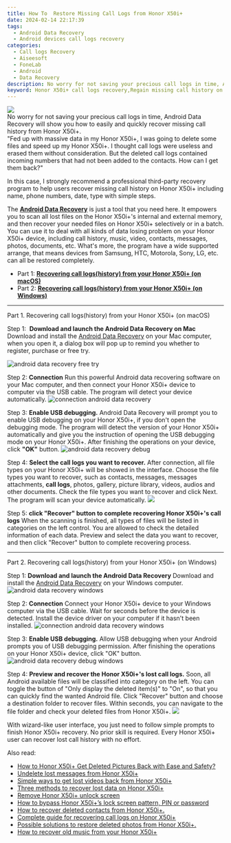 ```yaml
---
title: How To  Restore Missing Call Logs from Honor X50i+
date: 2024-02-14 22:17:39
tags: 
  - Android Data Recovery
  - Android devices call logs recovery
categories: 
  - Call logs Recovery
  - Aiseesoft
  - FoneLab
  - Android
  - Data Recovery
description: No worry for not saving your precious call logs in time, Android Data Recovery will show you how to easily and quickly recover missing call history from Honor X50i+.
keyword: Honor X50i+ call logs recovery,Regain missing call history on Honor X50i+,Honor X50i+ call logs retrieval,save erased call logs on Honor X50i+,undelete call numbers from Honor X50i+,recover lost recent calls from Honor X50i+,lost all call history in Honor X50i+ again,how to refind deleted call history from Honor X50i+,how can i get call history back on Honor X50i+,Honor X50i+ call history recovery,my call history deleted from Honor X50i+ how to undo call history,extract call history from water damaged phone Honor X50i+
---
```


<img src="https://img0mobiles.techidaily.com/images/best-assets/devices/honor/honor-x50iplus/5.jpg" class="atpl-imgstyle"  />

<div class="atpl-content atpl-for-fonelab-android recover-call-logs">

<div class="atpl-post-description-part-1">
No worry for not saving your precious call logs in time, Android Data Recovery will show you how to easily and quickly recover missing call history from Honor X50i+.
</div>



<div class="atpl-post-description-part-2">
<div class="tpl-content-sub-paragraph-question">
  "Fed up with massive data in my Honor X50i+, I was going to delete some files and speed up my Honor X50i+. I thought call logs were useless and erased them without consideration. But the deleted call logs contained incoming numbers that had not been added to the contacts. How can I get them back?"
</div>
<div class="tpl-content-sub-paragraph-content">
  <p>
  In this case, I strongly recommend a professional third-party recovery program to help users recover missing call history on Honor X50i+ including name, phone numbers, date, type with simple steps.
  </p>
</div>
</div>

<div class="atpl-post-description-part-3">
<div class="tpl-content-sub-paragraph-normal">
  <p>
    The <a href="https://tools.techidaily.com/aiseesoft-android-data-recovery/" target="_blank" rel="noopener"><strong>Android Data Recovery</strong></a> is just a tool that you need here. It empowers you to scan all lost files on the Honor X50i+'s internal and external memory, and then recover your needed files on Honor X50i+ selectively or in a batch. You can use it to deal with all kinds of data losing problem on your Honor X50i+ device, including call history, music, video, contacts, messages, photos, documents, etc. What's more, the program have a wide supported arrange, that means devices from Samsung, HTC, Motorola, Sony, LG, etc. can all be restored completely.
  </p>
</div>
</div>

<ul>
  <li>Part 1: <strong><a href="#p1"> Recovering call logs(history) from your Honor X50i+  (on macOS)</a></strong></li>
  <li>Part 2: <strong><a href="#p2"> Recovering call logs(history) from your Honor X50i+  (on Windows)</a></strong></li>
</ul>


<!-- Part 1 -->
<a id="p1" name="p1" ></a><hr>

<div>
  <span class="atpl-step-part-style">Part 1. Recovering call logs(history) from your Honor X50i+ (on macOS)</span>
</div>

<span class="atpl-stepstyle-a"><span>Step 1: </span></span> <strong>Download and launch the Android Data Recovery on Mac</strong>
Download and install the <a href="https://tools.techidaily.com/aiseesoft-android-data-recovery/" target="_blank" rel="noopener">Android Data Recovery</a> on your Mac computer, when you open it, a dialog box will pop up to remind you whether to register, purchase or free try.

<img src="https://tools.techidaily.com/images/apps/aiseesoft/android-data-recovery/mac-free-try.png" class="atpl-imgstyle" alt="android data recovery free try" />

<span class="atpl-stepstyle-a"><span>Step 2: </span></span> <strong>Connection</strong>
Run this powerful Android data recovering software on your Mac computer, and then connect your Honor X50i+ device to computer via the USB cable. The program will detect your device automatically.
<img src="https://tools.techidaily.com/images/apps/aiseesoft/android-data-recovery/mac-connection-interface.jpg" class="atpl-imgstyle" alt="connection android data recovery" />

<span class="atpl-stepstyle-a"><span>Step 3: </span></span> <strong>Enable USB debugging.</strong>
Android Data Recovery will prompt you to enable USB debugging on your Honor X50i+, if you don't open the debugging mode. The program will detect the version of your Honor X50i+ automatically and give you the instruction of opening the USB debugging mode on your Honor X50i+. After finishing the operations on your device, click <strong>"OK"</strong> button.
<img src="https://tools.techidaily.com/images/apps/aiseesoft/android-data-recovery/mac-android-usb-debug.jpg"  class="atpl-imgstyle" alt="android data recovery debug" />

<span class="atpl-stepstyle-a"><span>Step 4: </span></span> <strong>Select the call logs you want to recover.</strong>
After connection, all file types on your Honor X50i+ will be showed in the interface. Choose the file types you want to recover, such as contacts, messages, messages attachments, <b>call logs</b>, photos, gallery, picture library, videos, audios and other documents. Check the file types you want to recover and click Next. The program will scan your device automatically.
<img src="https://tools.techidaily.com/images/apps/aiseesoft/android-data-recovery/mac-choose-type-call-logs.jpg" class="atpl-imgstyle"  />

<span class="atpl-stepstyle-a"><span>Step 5: </span></span> <strong>click "Recover" button to  complete recovering Honor X50i+'s call logs</strong>
When the scanning is finished, all types of files will be listed in categories on the left control. You are allowed to check the detailed information of each data. Preview and select the data you want to recover, and then click "Recover" button to complete recovering process.


<a id="p2" name="p2"></a><hr>

<!-- Part 2 -->
<div>
  <span class="atpl-step-part-style">Part 2. Recovering call logs(history) from your Honor X50i+ (on Windows)</span>
</div>

<span class="atpl-stepstyle-a"><span>Step 1: </span></span> <strong>Download and launch the Android Data Recovery</strong>
Download and install the <a href="https://tools.techidaily.com/aiseesoft-android-data-recovery/" target="_blank" rel="noopener">Android Data Recovery</a> on your Windows computer.
<img src="https://tools.techidaily.com/images/apps/aiseesoft/android-data-recovery/win-start-interface.png"  class="atpl-imgstyle" alt="android data recovery windows" />

<span class="atpl-stepstyle-a"><span>Step 2: </span></span> <strong>Connection</strong>
Connect your Honor X50i+ device to your Windows computer via the USB cable. Wait for seconds before the device is detected. Install the device driver on your computer if it hasn't been installed.
<img src="https://tools.techidaily.com/images/apps/aiseesoft/android-data-recovery/win-connection-interface.png" class="atpl-imgstyle" alt="connection android data recovery windows" />

<span class="atpl-stepstyle-a"><span>Step 3: </span></span> <strong>Enable USB debugging.</strong>
Allow USB debugging when your Android prompts you of USB debugging permission. After finishing the operations on your Honor X50i+ device, click "OK" button.
<img src="https://tools.techidaily.com/images/apps/aiseesoft/android-data-recovery/win-android-usb-debug.png" class="atpl-imgstyle" alt="android data recovery debug windows" />

<span class="atpl-stepstyle-a"><span>Step 4: </span></span> <strong>Preview and recover the Honor X50i+'s lost call logs.</strong>
Soon, all Android available files will be classified into category on the left. You can toggle the button of "Only display the deleted item(s)" to "On", so that you can quickly find the wanted Android file. Click "Recover" button and choose a destination folder to recover files. Within seconds, you can navigate to the file folder and check your deleted files from Honor X50i+.
<img src="https://tools.techidaily.com/images/apps/aiseesoft/android-data-recovery/win-recover-call-logs.png" class="atpl-imgstyle"  />

<div class="atpl-post-description-part-4">
<div class="tpl-content-sub-paragraph-normal">
  <p>
    With wizard-like user interface, you just need to follow simple prompts to finish Honor X50i+ recovery. No prior skill is required. Every Honor X50i+ user can recover lost call history with no effort.
  </p>
</div>
</div>

<ins class="adsbygoogle"
     style="display:block"
     data-ad-client="ca-pub-7571918770474297"
     data-ad-slot="8358498916"
     data-ad-format="auto"
     data-full-width-responsive="true"></ins>

<span class="atpl-alsoreadstyle">Also read:</span>
<div><ul>
<li><a href="/how-to-honor-x50iplus-get-deleted-pictures-back-with-ease-and-safety-by-fonelab-android-recover-pictures/" target="_blank" rel="noopener"><u>How to Honor X50i+ Get Deleted Pictures Back with Ease and Safety?</u></a></li>
<li><a href="/undelete-lost-messages-from-honor-x50iplus-by-fonelab-android-recover-messages/" target="_blank" rel="noopener"><u>Undelete lost messages from Honor X50i+</u></a></li>
<li><a href="/simple-ways-to-get-lost-videos-back-from-honor-x50iplus-by-fonelab-android-recover-video/" target="_blank" rel="noopener"><u>Simple ways to get lost videos back from Honor X50i+</u></a></li>
<li><a href="/three-methods-to-recover-lost-data-on-honor-x50iplus-by-fonelab-android-recover-data/" target="_blank" rel="noopener"><u>Three methods to recover lost data on Honor X50i+</u></a></li>
<li><a href="/remove-honor-x50iplus-unlock-screen-by-drfone-android-unlock-android-unlock/" target="_blank" rel="noopener"><u>Remove Honor X50i+ unlock screen</u></a></li>
<li><a href="/how-to-bypass-honor-x50iplus-s-lock-screen-pattern-pin-or-password-by-drfone-android-unlock-android-unlock/" target="_blank" rel="noopener"><u>How to bypass Honor X50i+’s lock screen pattern, PIN or password</u></a></li>
<li><a href="/how-to-recover-deleted-contacts-from-honor-x50iplus-by-fonelab-android-recover-contacts/" target="_blank" rel="noopener"><u>How to recover deleted contacts from Honor X50i+.</u></a></li>
<li><a href="/complete-guide-for-recovering-call-logs-on-honor-x50iplus-by-fonelab-android-recover-call-logs/" target="_blank" rel="noopener"><u>Complete guide for recovering call logs on Honor X50i+</u></a></li>
<li><a href="/possible-solutions-to-restore-deleted-photos-from-honor-x50iplus-by-fonelab-android-recover-photos/" target="_blank" rel="noopener"><u>Possible solutions to restore deleted photos from Honor X50i+.</u></a></li>
<li><a href="/how-to-recover-old-music-from-your-honor-x50iplus-by-fonelab-android-recover-music/" target="_blank" rel="noopener"><u>How to recover old music from your Honor X50i+</u></a></li>
</ul></div>

</div>
